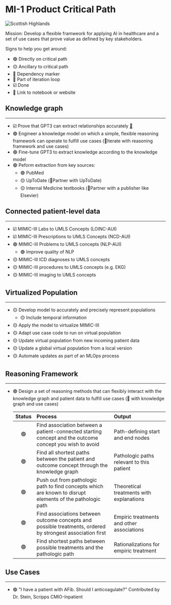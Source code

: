 # MI-1 Product Critical Path
![Scottish Highlands](https://bikepacking.com/wp-content/uploads/2016/07/highland-trail-550-00.jpg)

Mission: Develop a flexible framweork for applying AI in healthcare and a set of use cases that prove value as defined by key stakeholders. 

Signs to help you get around:  

- 🟢 Directly on critical path 
- 🟡 Ancillary to critical path  
- 🚦 Dependency marker
- 🔁 Part of iteration loop
- ☑️ Done
- 🔗 Link to notebook or website

## Knowledge graph
---
- ☑️ Prove that GPT3 can extract relationships accurately [🔗](https://github.com/Medical-Intelligence-One/knowledge-graph/blob/main/GPT_fine-tuning.ipynb#performance_assessment)
- 🟢 Engineer a knowledge model on which a simple, flexible reasoning framework can operate to fulfill use cases (🔁Iterate with reasoning framework and use cases)
- 🟢 Fine-tune GPT3 to extract knowledge according to the knowledge model
- 🟢 Peform extraction from key sources:
    - 🟢 PubMed
    - 🟡 UpToDate (🚦Partner with UpToDate)
    - 🟡 Internal Medicine textbooks (🚦Partner with a publisher like Elsevier)

## Connected patient-level data
---
- ☑️ MIMIC-III Labs to UMLS Concepts (LOINC-AUI)
- ☑️ MIMIC-III Prescriptions to UMLS Concepts (NCD-AUI)
- 🟢 MIMIC-III Problems to UMLS concepts (NLP-AUI)
    - 🟢 Improve quality of NLP
- 🟡 MIMIC-III ICD diagnoses to UMLS concepts
- 🟡 MIMIC-III procedures to UMLS concepts (e.g. EKG)
- 🟡 MIMIC-III imaging to UMLS concepts

## Virtualized Population
---
- 🟡 Develop model to accurately and precisely represent populations
    - 🟡 Include temporal information
- 🟡 Apply the model to virtualize MIMIC-III
- 🟡 Adapt use case code to run on virtual population
- 🟡 Update virtual population from new incoming patient data
- 🟡 Update a global virtual population from a local version
- 🟡 Automate updates as part of an MLOps process
  
## Reasoning Framework
---
- 🟢 Design a set of reasoning methods that can flexibly interact with the knowledge graph and patient data to fulfill use cases (🔁 with knowledge graph and use cases)

    | Status | Process      | Output |
    | :---: | :---- |:---|  
    |🟢| Find association between a patient-connected starting concept and the outcome concept you wish to avoid      | Path-defining start and end nodes       |
    |🟢| Find all shortest paths between the patient and outcome concept through the knowledge graph   | Pathologic paths relevant to this patient        |
    |🟢| Push out from pathologic path to find concepts which are known to disrupt elements of the pathologic path | Theoretical treatments with explanations |  
    |🟢| Find associations between outcome concepts and possible treatments, ordered by strongest association first | Empiric treatments and other associations |  
    |🟢| Find shortest paths between possible treatments and the pathologic path | Rationalizations for empiric treatment |

## Use Cases
---

- 🟢 "I have a patient with AFib. Should I anticoagulate?" Contributed by Dr. Stein, Scripps CMIO-Inpatient